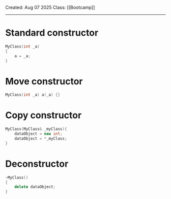 Created: Aug 07 2025
Class: [[Bootcamp]] 
- - -
# Standard constructor
```cpp
MyClass(int _a)
{
	a = _a;
}
```

# Move constructor
```cpp
MyClass(int _a) a(_a) {}
```

# Copy constructor
```cpp
MyClass(MyClass& _myClass){
	dataObject = new int;
	dataObject = *_myClass;
}
```

# Deconstructor
```cpp
~MyClass()
{
	delete dataObject;
}
```

